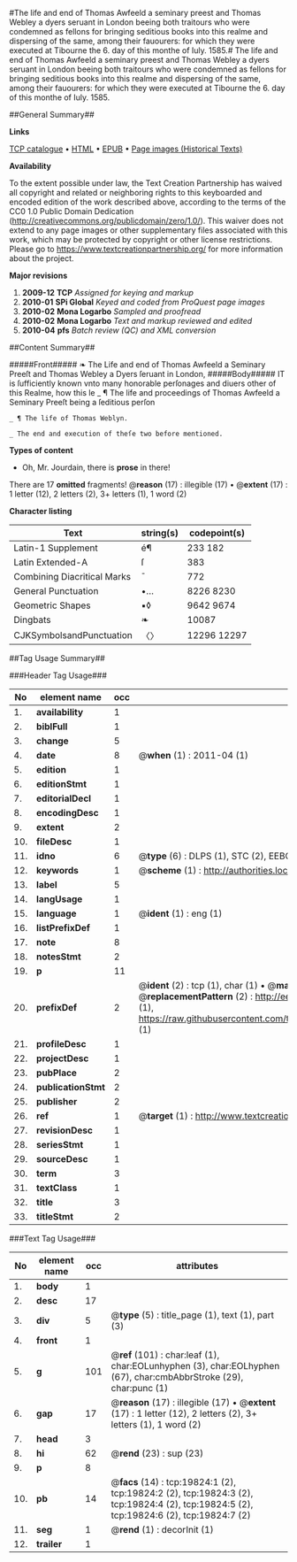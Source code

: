 #The life and end of Thomas Awfeeld a seminary preest and Thomas Webley a dyers seruant in London beeing both traitours who were condemned as fellons for bringing seditious books into this realme and dispersing of the same, among their fauourers: for which they were executed at Tibourne the 6. day of this monthe of Iuly. 1585.#
The life and end of Thomas Awfeeld a seminary preest and Thomas Webley a dyers seruant in London beeing both traitours who were condemned as fellons for bringing seditious books into this realme and dispersing of the same, among their fauourers: for which they were executed at Tibourne the 6. day of this monthe of Iuly. 1585.

##General Summary##

**Links**

[TCP catalogue](http://www.ota.ox.ac.uk/tcp/)  • 
[HTML](http://tei.it.ox.ac.uk/tcp/Texts-HTML/free/A23/A23563.html)  • 
[EPUB](http://tei.it.ox.ac.uk/tcp/Texts-EPUB/free/A23/A23563.epub) • 
[Page images (Historical Texts)](https://historicaltexts.jisc.ac.uk/eebo-99854404e)

**Availability**

To the extent possible under law, the Text Creation Partnership has waived all copyright and related or neighboring rights to this keyboarded and encoded edition of the work described above, according to the terms of the CC0 1.0 Public Domain Dedication (http://creativecommons.org/publicdomain/zero/1.0/). This waiver does not extend to any page images or other supplementary files associated with this work, which may be protected by copyright or other license restrictions. Please go to https://www.textcreationpartnership.org/ for more information about the project.

**Major revisions**

1. __2009-12__ __TCP__ *Assigned for keying and markup*
1. __2010-01__ __SPi Global__ *Keyed and coded from ProQuest page images*
1. __2010-02__ __Mona Logarbo__ *Sampled and proofread*
1. __2010-02__ __Mona Logarbo__ *Text and markup reviewed and edited*
1. __2010-04__ __pfs__ *Batch review (QC) and XML conversion*

##Content Summary##

#####Front#####
❧ The Life and end of Thomas Awfeeld a Seminary Preeſt and Thomas Webley a Dyers ſeruant in London, 
#####Body#####
IT is ſufficiently known vnto many honorable perſonages and diuers other of this Realme, how this le
    _ ¶ The life and proceedings of Thomas Awfeeld a Seminary Preeſt being a ſeditious perſon

    _ ¶ The life of Thomas Weblyn.

    _ The end and execution of theſe two before mentioned.

**Types of content**

  * Oh, Mr. Jourdain, there is **prose** in there!

There are 17 **omitted** fragments! 
 @__reason__ (17) : illegible (17)  •  @__extent__ (17) : 1 letter (12), 2 letters (2), 3+ letters (1), 1 word (2)

**Character listing**


|Text|string(s)|codepoint(s)|
|---|---|---|
|Latin-1 Supplement|é¶|233 182|
|Latin Extended-A|ſ|383|
|Combining             Diacritical Marks|̄|772|
|General Punctuation|•…|8226 8230|
|Geometric Shapes|▪◊|9642 9674|
|Dingbats|❧|10087|
|CJKSymbolsandPunctuation|〈〉|12296 12297|

##Tag Usage Summary##

###Header Tag Usage###

|No|element name|occ|attributes|
|---|---|---|---|
|1.|__availability__|1||
|2.|__biblFull__|1||
|3.|__change__|5||
|4.|__date__|8| @__when__ (1) : 2011-04 (1)|
|5.|__edition__|1||
|6.|__editionStmt__|1||
|7.|__editorialDecl__|1||
|8.|__encodingDesc__|1||
|9.|__extent__|2||
|10.|__fileDesc__|1||
|11.|__idno__|6| @__type__ (6) : DLPS (1), STC (2), EEBO-CITATION (1), PROQUEST (1), VID (1)|
|12.|__keywords__|1| @__scheme__ (1) : http://authorities.loc.gov/ (1)|
|13.|__label__|5||
|14.|__langUsage__|1||
|15.|__language__|1| @__ident__ (1) : eng (1)|
|16.|__listPrefixDef__|1||
|17.|__note__|8||
|18.|__notesStmt__|2||
|19.|__p__|11||
|20.|__prefixDef__|2| @__ident__ (2) : tcp (1), char (1)  •  @__matchPattern__ (2) : ([0-9\-]+):([0-9IVX]+) (1), (.+) (1)  •  @__replacementPattern__ (2) : http://eebo.chadwyck.com/downloadtiff?vid=$1&page=$2 (1), https://raw.githubusercontent.com/textcreationpartnership/Texts/master/tcpchars.xml#$1 (1)|
|21.|__profileDesc__|1||
|22.|__projectDesc__|1||
|23.|__pubPlace__|2||
|24.|__publicationStmt__|2||
|25.|__publisher__|2||
|26.|__ref__|1| @__target__ (1) : http://www.textcreationpartnership.org/docs/. (1)|
|27.|__revisionDesc__|1||
|28.|__seriesStmt__|1||
|29.|__sourceDesc__|1||
|30.|__term__|3||
|31.|__textClass__|1||
|32.|__title__|3||
|33.|__titleStmt__|2||


###Text Tag Usage###

|No|element name|occ|attributes|
|---|---|---|---|
|1.|__body__|1||
|2.|__desc__|17||
|3.|__div__|5| @__type__ (5) : title_page (1), text (1), part (3)|
|4.|__front__|1||
|5.|__g__|101| @__ref__ (101) : char:leaf (1), char:EOLunhyphen (3), char:EOLhyphen (67), char:cmbAbbrStroke (29), char:punc (1)|
|6.|__gap__|17| @__reason__ (17) : illegible (17)  •  @__extent__ (17) : 1 letter (12), 2 letters (2), 3+ letters (1), 1 word (2)|
|7.|__head__|3||
|8.|__hi__|62| @__rend__ (23) : sup (23)|
|9.|__p__|8||
|10.|__pb__|14| @__facs__ (14) : tcp:19824:1 (2), tcp:19824:2 (2), tcp:19824:3 (2), tcp:19824:4 (2), tcp:19824:5 (2), tcp:19824:6 (2), tcp:19824:7 (2)|
|11.|__seg__|1| @__rend__ (1) : decorInit (1)|
|12.|__trailer__|1||
